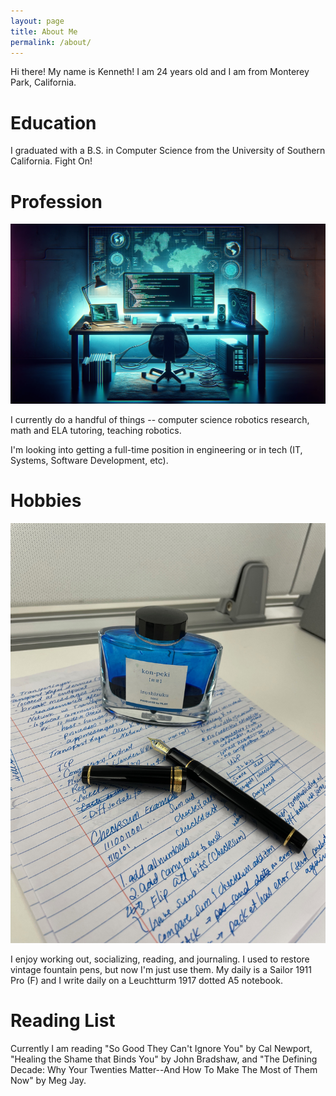 ```yaml
---
layout: page
title: About Me
permalink: /about/
---
```


Hi there! My name is Kenneth! I am 24 years old and I am from Monterey Park, California.

# Education 

I graduated with a B.S. in Computer Science from the University of Southern California. Fight On!

# Profession
![alt text](/assets/img/coding.png)

I currently do a handful of things -- computer science robotics research, math and ELA tutoring, teaching robotics.

I'm looking into getting a full-time position in engineering or in tech (IT, Systems, Software Development, etc).

# Hobbies
![Sailor 1911](/assets/img/pen.jpeg)

I enjoy working out, socializing, reading, and journaling. I used to restore vintage fountain pens, but now I'm just use them. My daily is a Sailor 1911 Pro (F) and I write daily on a Leuchtturm 1917 dotted A5 notebook.

# Reading List
Currently I am reading "So Good They Can't Ignore You" by Cal Newport, "Healing the Shame that Binds You" by John Bradshaw, and "The Defining Decade: Why Your Twenties Matter--And How To Make The Most of Them Now" by Meg Jay.


<!-- You can find the source code for Minima at GitHub:
[jekyll][jekyll-organization] /
[minima](https://github.com/jekyll/minima)

You can find the source code for Jekyll at GitHub:
[jekyll][jekyll-organization] /
[jekyll](https://github.com/jekyll/jekyll)


[jekyll-organization]: https://github.com/jekyll -->
